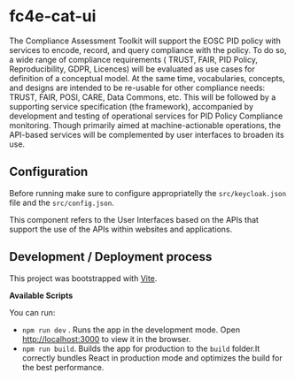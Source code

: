 # fc4e-cat-ui

The Compliance Assessment Toolkit will support the EOSC PID policy with services to encode, record, and query compliance with the policy. To do so, a wide range of compliance requirements ( TRUST, FAIR, PID Policy, Reproducibility, GDPR, Licences) will be evaluated as use cases for definition of a conceptual model. At the same time, vocabularies, concepts, and designs are intended to be re-usable for other compliance needs: TRUST, FAIR, POSI, CARE, Data Commons, etc. This will be followed by a supporting service specification (the framework), accompanied by development and testing of operational services for PID Policy Compliance monitoring. Though primarily aimed at machine-actionable operations, the API-based services will be complemented by user interfaces to broaden its use.

## Configuration

Before running make sure to configure appropriatelly the `src/keycloak.json` file and the `src/config.json`.

This component refers to the User Interfaces based on the APIs that support the use of the APIs within websites and applications.

## Development / Deployment process

This project was bootstrapped with [Vite](https://vitejs.dev/guide/).

**Available Scripts**

You can run:

- `npm run dev` . Runs the app in the development mode. Open [http://localhost:3000](http://localhost:3000) to view it in the browser.
- `npm run build`. Builds the app for production to the `build` folder.It correctly bundles React in production mode and optimizes the build for the best performance.
